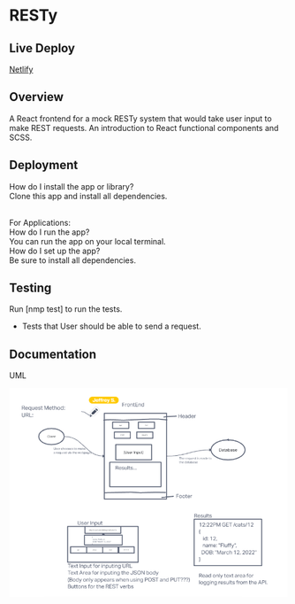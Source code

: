 # RESTy

## Live Deploy

[Netlify](https://yamada-resty.netlify.app/)

## Overview

A React frontend for a mock RESTy system that would take user input to make REST requests. An introduction to React functional components and SCSS.

## Deployment

How do I install the app or library?<br/>
Clone this app and install all dependencies.<br/>
<br/>

For Applications:<br/>
How do I run the app?<br/>
You can run the app on your local terminal.<br/>
How do I set up the app?<br/>
Be sure to install all dependencies.<br/>

## Testing

Run [nmp test] to run the tests.
- Tests that User should be able to send a request.

## Documentation

UML<br/>

![Lab26 UML](./images/Lab26-UML.png)
